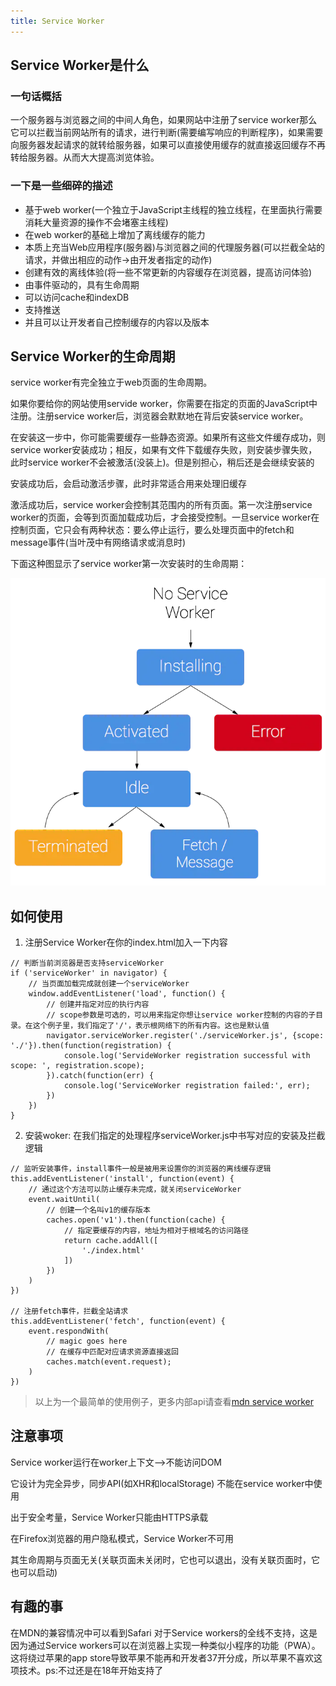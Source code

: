 ```yaml
---
title: Service Worker
---
```


## Service Worker是什么

### 一句话概括

一个服务器与浏览器之间的中间人角色，如果网站中注册了service worker那么它可以拦截当前网站所有的请求，进行判断(需要编写响应的判断程序)，如果需要向服务器发起请求的就转给服务器，如果可以直接使用缓存的就直接返回缓存不再转给服务器。从而大大提高浏览体验。

### 一下是一些细碎的描述

+ 基于web worker(一个独立于JavaScript主线程的独立线程，在里面执行需要消耗大量资源的操作不会堵塞主线程)
+ 在web worker的基础上增加了离线缓存的能力
+ 本质上充当Web应用程序(服务器)与浏览器之间的代理服务器(可以拦截全站的请求，并做出相应的动作->由开发者指定的动作)
+ 创建有效的离线体验(将一些不常更新的内容缓存在浏览器，提高访问体验)
+ 由事件驱动的，具有生命周期
+ 可以访问cache和indexDB
+ 支持推送
+ 并且可以让开发者自己控制缓存的内容以及版本

## Service Worker的生命周期

service worker有完全独立于web页面的生命周期。

如果你要给你的网站使用servide worker，你需要在指定的页面的JavaScript中注册。注册service worker后，浏览器会默默地在背后安装service worker。

在安装这一步中，你可能需要缓存一些静态资源。如果所有这些文件缓存成功，则service worker安装成功；相反，如果有文件下载缓存失败，则安装步骤失败，此时service worker不会被激活(没装上)。但是别担心，稍后还是会继续安装的

安装成功后，会启动激活步骤，此时非常适合用来处理旧缓存

激活成功后，service worker会控制其范围内的所有页面。第一次注册service worker的页面，会等到页面加载成功后，才会接受控制。一旦service worker在控制页面，它只会有两种状态：要么停止运行，要么处理页面中的fetch和message事件(当叶茂中有网络请求或消息时)

下面这种图显示了service worker第一次安装时的生命周期：

![service worker声明周期](./images/6201114.png)


## 如何使用

1. 注册Service Worker在你的index.html加入一下内容

```
// 判断当前浏览器是否支持serviceWorker
if ('serviceWorker' in navigator) {
    // 当页面加载完成就创建一个serviceWorker
    window.addEventListener('load', function() {
        // 创建并指定对应的执行内容
        // scope参数是可选的，可以用来指定你想让service worker控制的内容的子目录。在这个例子里，我们指定了'/'，表示根网络下的所有内容。这也是默认值
        navigator.serviceWorker.register('./serviceWorker.js', {scope: './'}).then(function(registration) {
            console.log('ServideWorker registration successful with scope: ', registration.scope);
        }).catch(function(err) {
            console.log('ServiceWorker registration failed:', err);
        })
    })
}
```

2. 安装woker: 在我们指定的处理程序serviceWorker.js中书写对应的安装及拦截逻辑

```
// 监听安装事件，install事件一般是被用来设置你的浏览器的离线缓存逻辑
this.addEventListener('install', function(event) {
    // 通过这个方法可以防止缓存未完成，就关闭serviceWorker
    event.waitUntil(
        // 创建一个名叫v1的缓存版本
        caches.open('v1').then(function(cache) {
            // 指定要缓存的内容，地址为相对于根域名的访问路径
            return cache.addAll([
                './index.html'
            ])
        })
    )
})

// 注册fetch事件，拦截全站请求
this.addEventListener('fetch', function(event) {
    event.respondWith(
        // magic goes here
        // 在缓存中匹配对应请求资源直接返回
        caches.match(event.request);
    )
})
```

> 以上为一个最简单的使用例子，更多内部api请查看[mdn service worker](https://developer.mozilla.org/zh-CN/docs/Web/API/Service_Worker_API)

## 注意事项

Service worker运行在worker上下文-->不能访问DOM

它设计为完全异步，同步API(如XHR和localStorage) 不能在service worker中使用

出于安全考量，Service Worker只能由HTTPS承载

在Firefox浏览器的用户隐私模式，Service Worker不可用

其生命周期与页面无关(关联页面未关闭时，它也可以退出，没有关联页面时，它也可以启动)

## 有趣的事

在MDN的兼容情况中可以看到Safari 对于Service workers的全线不支持，这是因为通过Service workers可以在浏览器上实现一种类似小程序的功能（PWA）。这将绕过苹果的app store导致苹果不能再和开发者37开分成，所以苹果不喜欢这项技术。ps:不过还是在18年开始支持了